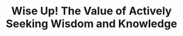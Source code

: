 ---
layout: interior
title: Wise Up! The Value of Actively Seeking Wisdom and Knowledge
speaker: Cari Anne Cashon
permalink: cari_cashon
image: img/20160916/cariAnneCashon.jpg
event: 20160916
video: 
favorite: The entrepreneurial spirit. Wichita cultivates creativity everywhere you look.
about: Cari Anne Cashon is a student, author, and business owner. She is currently pursuing her MBA in Entrepreneurship at Wichita State. Her passion for entrepreneurship exceeds the classroom, as she released her first young adult fiction novel entitled “You Go Girl” in April of this year to inspire young female entrepreneurs. She puts her passion into practice, as she founded and actively runs her own online retail store.
twitter: 
facebook: 
instagram: 
linkedin: 
google: 
website: caricashon.com
email: cari@caricashon.com
telephone: 
---